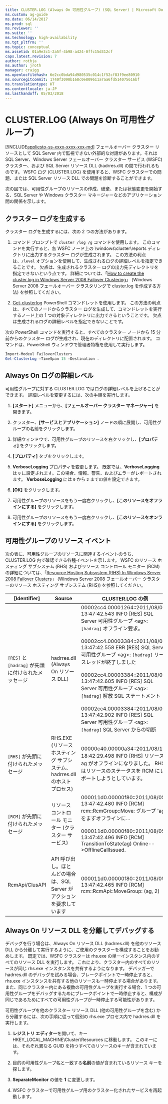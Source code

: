 ```yaml
---
title: CLUSTER.LOG (Always On 可用性グループ) (SQL Server) | Microsoft Docs
ms.custom: ag-guide
ms.date: 06/14/2017
ms.prod: sql
ms.reviewer: ''
ms.suite: ''
ms.technology: high-availability
ms.tgt_pltfrm: ''
ms.topic: conceptual
ms.assetid: 01a9e3c1-2a5f-4b98-a424-0ffc15d312cf
caps.latest.revision: 7
author: rothja
ms.author: jroth
manager: craigg
ms.openlocfilehash: 6e2cc0bda94d980535c014c1f52cf83f9ee80910
ms.sourcegitcommit: 1740f3090b168c0e809611a7aa6fd514075616bf
ms.translationtype: HT
ms.contentlocale: ja-JP
ms.lasthandoff: 05/03/2018
---
```

# <a name="clusterlog-always-on-availability-groups"></a>CLUSTER.LOG (Always On 可用性グループ)
[!INCLUDE[appliesto-ss-xxxx-xxxx-xxx-md](../../../includes/appliesto-ss-xxxx-xxxx-xxx-md.md)]
  フェールオーバー クラスター リソースとして SQL Server 内で監視できない外部的な対話があります。それは SQL Server、Windows Server フェールオーバー クラスター サービス (WSFC) クラスター、および SQL Server リソース DLL (hadrres.dll) の間で行われるものです。 WSFC ログ (CLUSTER.LOG) を使用すると、WSFC クラスターでの問題、または SQL Server リソース DLL での問題を診断することができます。  
  
 次の図では、可用性グループのリソースの作成、破棄、または状態変更を開始する、SQL Server や Windows クラスター マネージャーなどのアプリケーション間の関係を示します。  
  
## <a name="generate-cluster-log"></a>クラスター ログを生成する  
 クラスター ログを生成するには、次の 2 つの方法があります。  
  
1.  コマンド プロンプトで `cluster /log /g` コマンドを使用します。 このコマンドを実行すると、各 WSFC ノード上の \windows\cluster\reports ディレクトリに出力するクラスター ログが生成されます。 この方法の利点は、`/level` オプションを使用して、生成されるログの詳細レベルを指定できることです。 欠点は、生成されるクラスター ログの出力先ディレクトリを指定できないという点です。 詳細については、「[How to create the cluster.log in Windows Server 2008 Failover Clustering](http://blogs.msdn.com/b/clustering/archive/2008/09/24/8962934.aspx)」 (Windows Server 2008 フェールオーバー クラスタリングで cluster.log を作成する方法) を参照してください。  
  
2.  [Get-clusterlog](http://technet.microsoft.com/library/ee461045.aspx) PowerShell コマンドレットを使用します。 この方法の利点は、すべてのノードからクラスター ログを生成して、コマンドレットを実行するノード上の 1 つの対象ディレクトリに出力できるということです。 欠点は生成されるログの詳細レベルを指定できないことです。  
  
 次の PowerShell コマンドを実行すると、すべてのクラスター ノードから 15 分前からのクラスター ログが生成され、現在のディレクトリに配置されます。 コマンドは、PowerShell ウィンドウで管理者特権を使用して実行します。  
  
```powershell  
Import-Modeul FailoverClusters   
Get-ClusterLog –TimeSpan 15 –Destination .  
```  
  
## <a name="always-on-log-verbosity"></a>Always On ログの詳細レベル  
 可用性グループに対する CLUSTER.LOG ではログの詳細レベルを上げることができます。 詳細レベルを変更するには、次の手順を実行します。  
  
1.  **[スタート]** メニューから、**[フェールオーバー クラスター マネージャー]** を開きます。  
  
2.  クラスター、**[サービスとアプリケーション]** ノードの順に展開し、可用性グループの名前をクリックします。  
  
3.  詳細ウィンドウで、可用性グループのリソースを右クリックし、**[プロパティ]** をクリックします。  
  
4.  **[プロパティ]** タブをクリックします。  
  
5.  **VerboseLogging** プロパティを変更します。 既定では、**VerboseLogging** は `0` に設定されます。この場合、情報、警告、およびエラーがレポートされます。 **VerboseLogging** には `0` から `2` までの値を設定できます。  
  
6.  **[OK]** をクリックします。  
  
7.  可用性グループのリソースをもう一度右クリックし、**[このリソースをオフラインにする]** をクリックします。  
  
8.  可用性グループのリソースをもう一度右クリックし、**[このリソースをオンラインにする]** をクリックします。  
  
## <a name="availability-group-resource-events"></a>可用性グループのリソース イベント  
 次の表に、可用性グループのリソースに関連するイベントのうち、CLUSTER.LOG 内で確認できる各種イベントを示します。 WSFC のリソース ホスティング サブシステム (RHS) およびリソース コントロール モニター (RCM) の詳細については、「[Resource Hosting Subsystem (RHS) In Windows Server 2008 Failover Clusters](http://blogs.technet.com/b/askcore/archive/2009/11/23/resource-hosting-subsystem-rhs-in-windows-server-2008-failover-clusters.aspx)」 (Windows Server 2008 フェールオーバー クラスターのリソース ホスティング サブシステム (RHS)) を参照してください。  
  
|[Identifier]|Source|CLUSTER.LOG の例|  
|----------------|------------|------------------------------|  
|`[RES]` と `[hadrag]` が先頭に付けられたメッセージ|hadrres.dll (Always On リソース DLL)|00002cc4.00001264::2011/08/05-13:47:42.543 INFO  [RES] SQL Server 可用性グループ \<ag>: `[hadrag]` オフライン要求。<br /><br /> 00002cc4.00003384::2011/08/05-13:47:42.558 ERR   [RES] SQL Server 可用性グループ \<ag>: `[hadrag]` リース スレッドが終了しました<br /><br /> 00002cc4.00003384::2011/08/05-13:47:42.605 INFO  [RES] SQL Server 可用性グループ \<ag>: `[hadrag]` 解放 SQL ステートメント<br /><br /> 00002cc4.00003384::2011/08/05-13:47:42.902 INFO  [RES] SQL Server 可用性グループ \<ag>: `[hadrag]` SQL Server からの切断|  
|`[RHS]` が先頭に付けられたメッセージ|RHS.EXE (リソース ホスティング サブシステム、hadrres.dll のホスト プロセス)|00000c40.00000a34::2011/08/10-18:42:29.498 INFO  [RHS] リソース ag がオフラインになりました。 RHS はリソースのステータスを RCM にレポートしようとしています。|  
|`[RCM]` が先頭に付けられたメッセージ|リソース コントロール モニター (クラスター サービス)|000011d0.00000f80::2011/08/05-13:47:42.480 INFO  [RCM] rcm::RcmGroup::Move: グループ 'ag' をまずオフラインに...<br /><br /> 000011d0.00000f80::2011/08/05-13:47:42.496 INFO  [RCM] TransitionToState(ag) Online-->OfflineCallIssued.|  
|RcmApi/ClusAPI|API 呼び出し。ほとんどの場合は、SQL Server がアクションを要求しています|000011d0.00000f80::2011/08/05-13:47:42.465 INFO  [RCM] rcm::RcmApi::MoveGroup: (ag, 2)|  
  
## <a name="debug-always-on-resource-dll-in-isolation"></a>Always On リソース DLL を分離してデバッグする  
 デバッグを行う場合は、Always On リソース DLL (hadrres.dll) を他のリソース DLL から分離して実行するように、ご使用のクラスターを構成することをお勧めします。 既定では、WSFC クラスターは rhs.exe の単一インスタンス内のすべてのリソース DLL を実行します。 これにより、クラスター内のすべてのリソースが同じ rhs.exe インスタンスを共有するようになります。 デバッガーで hadrres.dll のデバッグを試みる場合、ブレークポイントで一時停止すると、rhs.exe インスタンスを共有する他のリソースも一時停止する場合があります。 また、同じクラスター内にある複数の可用性グループを実行する場合、1 つの可用性グループをデバッグするためにブレークポイントで一時停止すると、構成が同じであるためにすべての可用性グループが一時停止する可能性があります。  
  
 可用性グループを他のクラスター リソース DLL (他の可用性グループを含む) から分離するには、次の手順に従って個別の rhs.exe プロセス内で hadrres.dll を実行します。  
  
1.  **レジストリ エディター**を開いて、キー HKEY_LOCAL_MACHINE\Cluster\Resources に移動します。 このキーには、それぞれ異なる GUID を持つすべてのリソースのキーが含まれています。  
  
2.  目的の可用性グループ名と一致する**名前**の値が含まれているリソース キーを探します。  
  
3.  **SeparateMonitor** の値を **1** に変更します。  
  
4.  WSFC クラスターで可用性グループ用のクラスター化されたサービスを再起動します。  
  
  